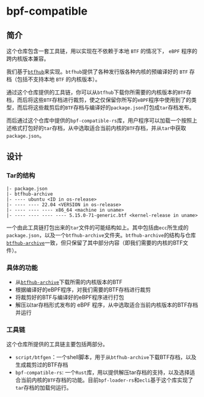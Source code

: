 # bpf-compatible

## 简介

这个仓库包含一套工具链，用以实现在不依赖于本地 `BTF` 的情况下， `eBPF` 程序的跨内核版本兼容。

我们基于[`btfhub`](https://github.com/aquasecurity/btfhub-archive)来实现。`btfhub`提供了各种发行版各种内核的预编译好的 `BTF` 存档（包括不支持本地 `BTF` 的内核版本）。

通过这个仓库提供的工具链，你可以从`btfhub`下载你所需要的内核版本的`BTF`存档，而后将这些`BTF`存档进行裁剪，使之仅保留你所写的`eBPF`程序中使用到了的类型，而后将这些裁剪后的`BTF`存档与编译好的`package.json`打包成`tar`存档发布。

而后通过这个仓库中提供的`bpf-compatible-rs`库，用户程序可以加载一个按照上述格式打包好的`tar`存档，从中选取适合当前内核的`BTF`存档，并从`tar`中获取`package.json`。

## 设计

### Tar的结构

```plain
|- package.json
|- btfhub-archive
|- ---- ubuntu <ID in os-release>
|- ---- ---- 22.04 <VERSION in os-release>
|- ---- ---- ---- x86_64 <machine in uname>
|- ---- ---- ---- ---- 5.15.0-71-generic.btf <kernel-release in uname>
```

一个由此工具链打包出来的`tar`文件的可能结构如上。其中包括由`ecc`所生成的`package.json`，以及一个`btfhub-archive`文件夹。`btfhub-archive`的结构与仓库[`btfhub-archive`](https://github.com/aquasecurity/btfhub-archive)一致，但只保留了其中部分内容（即我们需要的内核的BTF文件）。

### 具体的功能
- 从[`btfhub-archive`](https://github.com/aquasecurity/btfhub-archive)下载所需的内核版本的BTF
- 根据编译好的eBPF程序，对我们需要的BTF存档进行裁剪
- 将裁剪好的BTF与编译好的eBPF程序进行打包
- 解压以tar存档形式发布的 eBPF 程序，从中选取适合当前内核版本的BTF存档并运行

### 工具链

这个仓库所提供的工具链主要包括两部分。

- `script/btfgen`：一个shell脚本，用于从`btfhub-archive`下载BTF存档，以及生成裁剪过的BTF存档
- `bpf-compatible-rs`: 一个`Rust`库，用以提供解压tar存档的支持，以及选择适合当前内核的`BTF`存档的功能。目前`bpf-loader-rs`和`ecli`基于这个库实现了`tar`存档的加载何运行。
